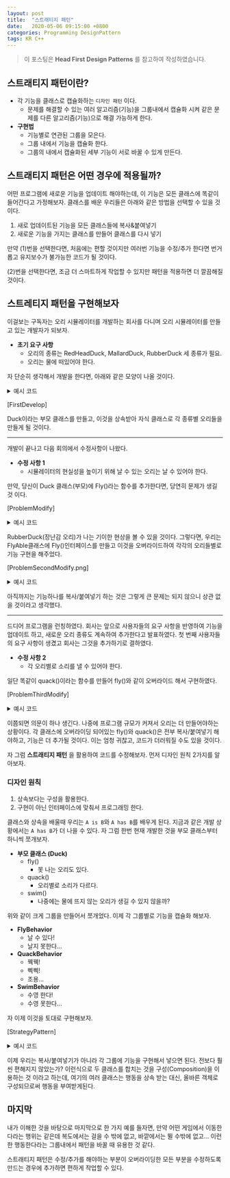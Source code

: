 ```yaml
---
layout: post
title:  "스트래티지 패턴"
date:   2020-05-06 09:15:00 +0800
categories: Programming DesignPattern
tags: KR C++
---
```

> 이 포스팅은 __Head First Design Patterns__ 를 참고하여 작성하였습니다.  

## __스트래티지 패턴이란?__
* 각 기능을 클래스로 캡슐화하는 ```디자인 패턴``` 이다.
  + 문제를 해결할 수 있는 여러 알고리즘(기능)을 그룹내에서 캡슐화 시켜 같은 문제를 다른 알고리즘(기능)으로 해결 가능하게 한다.
* __구현법__
  + 기능별로 연관된 그룹을 모은다.
  + 그룹 내에서 기능을 캡슐화 한다.
  + 그룹의 내에서 캡슐화된 세부 기능이 서로 바꿀 수 있게 만든다.

## __스트래티지 패턴은 어떤 경우에 적용될까?__
어떤 프로그램에 새로운 기능을 업데이트 해야하는데, 이 기능은 모든 클래스에 똑같이 들어간다고 가정해보자. 클래스를 배운 우리들은 아래와 같은 방법을 선택할 수 있을 것 이다.
1. 새로 업데이트된 기능을 모든 클래스들에 복사&붙여넣기
2. 새로운 기능을 가지는 클래스를 만들어 클래스를 다시 넣기

만약 (1)번을 선택한다면, 처음에는 편할 것이지만 여러번 기능을 수정/추가 한다면 번거롭고 유지보수가 불가능한 코드가 될 것이다.

(2)번을 선택한다면, 조금 더 스마트하게 작업할 수 있지만 패턴을 적용하면 더 깔끔해질 것이다.

## __스트레티지 패턴을 구현해보자__
이걸보는 구독자는 오리 시뮬레이터를 개발하는 회사를 다니며 오리 시뮬레이터를 만들고 있는 개발자가 되보자.
* __초기 요구 사항__
  + 오리의 종류는 RedHeadDuck, MallardDuck, RubberDuck 세 종류가 필요.
  + 오리는 물에 떠있어야 한다.

자 단순히 생각해서 개발을 한다면, 아래와 같은 모양이 나올 것이다.

<details>
    <summary>예시 코드</summary>

{% highlight cpp linenos %}
#include <iostream>

class Duck {
public:
	void quack() { std::cout << "Quack Quack!!!" << std::endl; }
	void swim() { std::cout << "I can swimming!!!" << std::endl; }
	virtual void display() = 0;
};

class MallardDuck : public Duck {
public:
	void display() {
		std::cout << "= Mallard Duck =" << std::endl;
	}
};

class RedheadDuck : public Duck {
public:
	void display() {
		std::cout << "= Redhead Duck =" << std::endl;
	}
};

class RubberDuck : public Duck {
public:
	void display() {
		std::cout << "= Rubber Duck =" << std::endl;
	}
};
{% endhighlight %}

</details>

[FirstDevelop]

Duck이라는 부모 클래스를 만들고, 이것을 상속받아 자식 클래스로 각 종류별 오리들을 만들게 될 것이다.

- - -
개발이 끝나고 다음 회의에서 수정사항이 나왔다.
* __수정 사항 1__
  + 시뮬레이터의 현실성을 높이기 위해 날 수 있는 오리는 날 수 있어야 한다.

만약, 당신이 Duck 클래스(부모)에 Fly()라는 함수를 추가한다면, 당연히 문제가 생길 것 이다.

[ProblemModify]

<details>
    <summary>예시 코드</summary>

{% highlight cpp linenos %}
class Duck {
public:
	void quack() { std::cout << "Quack Quack!!!" << std::endl; }
	void swim() { std::cout << "I can swimming!!!" << std::endl; }
	void fly() { std::cout << "I can fly!!!" << std::endl; } // ADD FLY
	virtual void display() = 0;
};
{% endhighlight %}

</details>

RubberDuck(장난감 오리)가 나는 기이한 현상을 볼 수 있을 것이다. 그렇다면, 우리는 FlyAble클래스에 Fly()인터페이스를 만들고 이것을 오버라이드하여 각각의 오리들별로 기능 구현을 해주었다. 

[ProblemSecondModify.png]

<details>
    <summary>예시 코드</summary>

{% highlight cpp linenos %}
class Duck {
public:
	void quack() { std::cout << "Quack Quack!!!" << std::endl; }
	void swim() { std::cout << "I can swimming!!!" << std::endl; }
	virtual void display() = 0;
};

class FlyAble {
public:
	virtual void fly() = 0;
};

class MallardDuck : public Duck, public FlyAble {
public:
	void fly() {
		std::cout << "I can fly!!!" << std::endl;
	}
	void display() {
		std::cout << "= Mallard Duck =" << std::endl;
	}
};

class RedheadDuck : public Duck, public FlyAble {
public:
	void fly() {
		std::cout << "I can fly!!!" << std::endl;
	}
	void display() {
		std::cout << "= Redhead Duck =" << std::endl;
	}
};

class RubberDuck : public Duck {
public:
	void display() {
		std::cout << "= Rubber Duck =" << std::endl;
	}
};
{% endhighlight %}

</details>

아직까지는 기능하나를 복사/붙여넣기 하는 것은 그렇게 큰 문제는 되지 않으니 상관 없을 것이라고 생각했다.

- - -
드디어 프로그램을 런칭하였다. 회사는 앞으로 사용자들의 요구 사항을 반영하여 기능을 업데이트 하고, 새로운 오리 종류도 계속하여 추가한다고 발표하였다. 첫 번째 사용자들의 요구 사항이 생겼고 회사는 그것을 추가하기로 결하였다.
* __수정 사항 2__
  + 각 오리별로 소리를 낼 수 있어야 한다.

일단 똑같이 quack()이라는 함수를 만들어 fly()와 같이 오버라이드 해서 구현하였다.

[ProblemThirdModify]

<details>
    <summary>예시 코드</summary>

{% highlight cpp linenos %}
#include <iostream>

class Duck {
public:
	void swim() { std::cout << "I can swimming!!!" << std::endl; }
	virtual void display() = 0;
};

class FlyAble {
public:
	virtual void fly() = 0;
};

class QuackAble {
public:
	virtual void quack() = 0;
};

class MallardDuck : public Duck, public FlyAble, public QuackAble {
public:
	void fly() {
		std::cout << "I can fly!!!" << std::endl;
	}
	void quack() {
		std::cout << "Quack Quack!!!" << std::endl;
	}
	void display() {
		std::cout << "= Mallard Duck =" << std::endl;
	}
};

class RedheadDuck : public Duck, public FlyAble, public QuackAble {
public:
	void fly() {
		std::cout << "I can fly!!!" << std::endl;
	}
	void quack() {
		std::cout << "Quack Quack!!!" << std::endl;
	}
	void display() {
		std::cout << "= Redhead Duck =" << std::endl;
	}
};

class RubberDuck : public Duck, public QuackAble {
public:
	void quack() {
		std::cout << "Pick Pick!!!" << std::endl;
	}
	void display() {
		std::cout << "= Rubber Duck =" << std::endl;
	}
};
{% endhighlight %}

</details>

이쯤되면 의문이 하나 생긴다. 나중에 프로그램 규모가 커져서 오리는 더 만들어야하는 상황이다. 각 클래스에 오버라이딩 되어있는 fly()와 quack()은 전부 복사/붙여넣기 해야하고, 기능은 더 추가될 것이다. 이는 엄청 귀찮고, 코드가 더러워질 수도 있을 것이다.

자 그럼 __스트래티지 패턴__ 을 활용하여 코드를 수정해보자. 먼저 디자인 원칙 2가지를 알아보자.

### 디자인 원칙
1. 상속보다는 구성을 활용한다.
2. 구현이 아닌 인터페이스에 맞춰서 프로그래밍 한다.

클래스와 상속을 배울때 우리는 ```A is B```와 ```A has B```를 배우게 된다. 지금과 같은 개발 상황에서는 ```A has B```가 더 나을 수 있다. 자 그럼 한번 현재 개발한 것을 부모 클래스부터 하니씩 쪼개보자.
* __부모 클래스 (Duck)__
  + fly()
    - 못 나는 오리도 있다.
  + quack()
    - 오리별로 소리가 다르다.
  + swim()
    - 나중에는 물에 뜨지 않는 오리가 생길 수 있지 않을까?

위와 같이 크게 그룹을 만들어서 쪼개었다. 이제 각 그룹별로 기능을 캡슐화 해보자.
* __FlyBehavior__
  + 날 수 있다!
  + 날지 못한다...
* __QuackBehavior__
  + 꿱꿱!
  + 삑삑!
  + 조용...
* __SwimBehavior__
  + 수영 한다!
  + 수영 못한다...

자 이제 이것을 토대로 구현해보자.

[StrategyPattern]

<details>
    <summary>예시 코드</summary>

{% highlight cpp linenos %}
class FlyBehavior {
public:
	virtual void fly() = 0;
};

class FlyWithWings : public FlyBehavior {
public:
	void fly() override { std::cout << "I can fly!!!" << std::endl; }
};

class FlyNoWay : public FlyBehavior {
public:
	void fly() override { std::cout << "I can not!!!" << std::endl; }
};

class QuackBehavior {
public:
	virtual void quack() = 0;
};

class Quack : public QuackBehavior {
public:
	void quack() { std::cout << "Quack Quack!!!" << std::endl; }
};

class Squeak : public QuackBehavior {
public:
	void quack() { std::cout << "Pick Pick!!!" << std::endl; }
};

class MuteQuack : public QuackBehavior {
public:
	void quack() { std::cout << "I can't quack!!!" << std::endl; }
};

class Duck {
	FlyBehavior *flyBehavior;
	QuackBehavior *quackBehavior;

	void releaseFlyBehavior() {
		if (flyBehavior != nullptr)
			delete flyBehavior;
	}

	void releaseQuackBehavior() {
		if (quackBehavior == nullptr)
			delete quackBehavior;
	}

public:
	Duck() {
		flyBehavior = nullptr;
		quackBehavior = nullptr;
	}
	~Duck() {
		delete flyBehavior;
		delete quackBehavior;
	}

	void swim() { std::cout << "I can swimming!!!" << std::endl; }
	void fly() { if (flyBehavior != nullptr) flyBehavior->fly(); }
	void quack() { if (quackBehavior != nullptr) quackBehavior->quack(); }
	virtual void display() = 0;

	void setFlyBehavior(FlyBehavior *flyFunc) {
		releaseFlyBehavior();
		if (flyFunc != nullptr)
			flyBehavior = flyFunc;
	}

	void setQuackBehavior(QuackBehavior *quackFunc) {
		releaseQuackBehavior();
		if (quackFunc != nullptr)
			quackBehavior = quackFunc;
	}
};

class MallardDuck : public Duck {
public:
	MallardDuck() {
		setQuackBehavior(new Quack);
		setFlyBehavior(new FlyWithWings);
	}

	void display() {
		std::cout << "= Mallard Duck =" << std::endl;
	}
};

class RedheadDuck : public Duck {
public:
	RedheadDuck() {
		setQuackBehavior(new Quack);
		setFlyBehavior(new FlyWithWings);
	}

	void display() {
		std::cout << "= Redhead Duck =" << std::endl;
	}
};

class RubberDuck : public Duck {
public:
	RubberDuck() {
		setQuackBehavior(new Squeak);
		setFlyBehavior(new FlyNoWay);
	}

	void display() {
		std::cout << "= Rubber Duck =" << std::endl;
	}
};
{% endhighlight %}

</details>

이제 우리는 복사/붙여넣기가 아니라 각 그룹에 기능을 구현해서 넣으면 된다. 전보다 훨씬 편해지지 않았는가? 이런식으로 두 클래스를 합치는 것을 구성(Composition)을 이용하는 것 이라고 하는데, 여기의 여러 클래스는 행동을 상속 받는 대신, 올바른 객체로 구성되므로써 행동을 부여받게된다.

## __마지막__
내가 이해한 것을 바탕으로 마지막으로 한 가지 예를 들자면, 만약 어떤 게임에서 이동한다라는 행위는 같은데 복도에서는 걸을 수 밖에 없고, 바깥에서는 뛸 수밖에 없고... 이런 한 행동한다라는 그룹내에서 패턴을 바꿀 때 유용한 것 같다. 

스트래티지 패턴은 수정/추가를 해야하는 부분이 오버라이딩한 모든 부분을 수정하도록 만드는 경우에 추가하면 편하게 작업할 수 있다. 